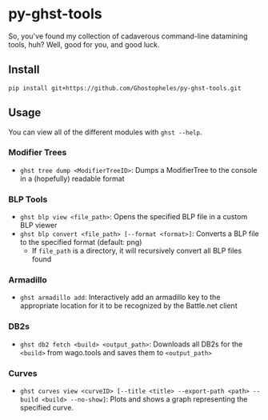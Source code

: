 # py-ghst-tools
So, you've found my collection of cadaverous command-line datamining tools, huh? Well, good for you, and good luck.

## Install

```
pip install git+https://github.com/Ghostopheles/py-ghst-tools.git
```

## Usage
You can view all of the different modules with `ghst --help`.

### Modifier Trees
- `ghst tree dump <ModifierTreeID>`: Dumps a ModifierTree to the console in a (hopefully) readable format

### BLP Tools
- `ghst blp view <file_path>`: Opens the specified BLP file in a custom BLP viewer
- `ghst blp convert <file_path> [--format <format>]`: Converts a BLP file to the specified format (default: png)
    - If `file_path` is a directory, it will recursively convert all BLP files found

### Armadillo
- `ghst armadillo add`: Interactively add an armadillo key to the appropriate location for it to be recognized by the Battle.net client

### DB2s
- `ghst db2 fetch <build> <output_path>`: Downloads all DB2s for the `<build>` from wago.tools and saves them to `<output_path>`

### Curves
- `ghst curves view <curveID> [--title <title> --export-path <path> --build <build> --no-show]`: Plots and shows a graph representing the specified curve.